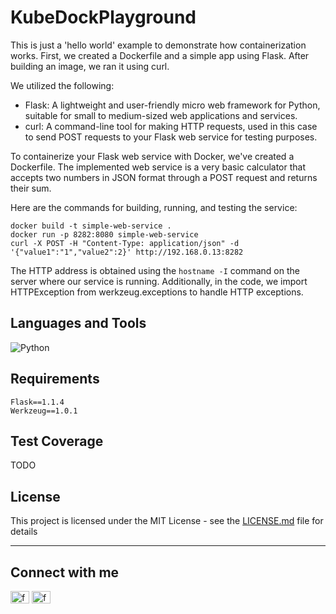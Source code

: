 # KubeDockPlayground
This is just a 'hello world' example to demonstrate how containerization works. 
First, we created a Dockerfile and a simple app using Flask. After building an image, we ran it using curl.

We utilized the following:
- Flask: A lightweight and user-friendly micro web framework for Python, suitable for small to medium-sized web applications and services.
- curl: A command-line tool for making HTTP requests, used in this case to send POST requests to your Flask web service for testing purposes.

To containerize your Flask web service with Docker, we've created a Dockerfile. 
The implemented web service is a very basic calculator that accepts two numbers in JSON format through a POST request and returns their sum.

Here are the commands for building, running, and testing the service:

    docker build -t simple-web-service .
    docker run -p 8282:8080 simple-web-service
    curl -X POST -H "Content-Type: application/json" -d '{"value1":"1","value2":2}' http://192.168.0.13:8282

The HTTP address is obtained using the `hostname -I` command on the server where our service is running.
Additionally, in the code, we import HTTPException from werkzeug.exceptions to handle HTTP exceptions.

## Languages and Tools
![Python](https://img.shields.io/badge/python-3670A0?style=for-the-badge&logo=python&logoColor=ffdd54) 

## Requirements
```
Flask==1.1.4
Werkzeug==1.0.1
```

## Test Coverage
TODO


## License

This project is licensed under the MIT License - see the [LICENSE.md](LICENSE.md) file for details

<hr>

## Connect with me
<p align="left">
<a href="https://www.linkedin.com/in/francescopl/" target="blank"><img align="center" src="https://raw.githubusercontent.com/rahuldkjain/github-profile-readme-generator/master/src/images/icons/Social/linked-in-alt.svg" alt="francescopaololezza" height="20" width="30" /></a>
<a href="https://www.kaggle.com/francescopaolol" target="blank"><img align="center" src="https://raw.githubusercontent.com/rahuldkjain/github-profile-readme-generator/master/src/images/icons/Social/kaggle.svg" alt="francescopaololezza" height="20" width="30" /></a>
</p>

